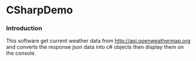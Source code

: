 CSharpDemo
==========
### Introduction
This software get current weather data from http://api.openweathermap.org and converts the response json data into c# objects then display them on the console. 

